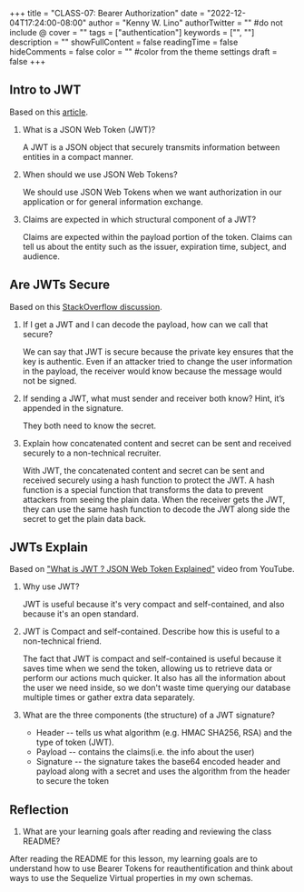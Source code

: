 +++
title = "CLASS-07: Bearer Authorization"
date = "2022-12-04T17:24:00-08:00"
author = "Kenny W. Lino"
authorTwitter = "" #do not include @
cover = ""
tags = ["authentication"]
keywords = ["", ""]
description = ""
showFullContent = false
readingTime = false
hideComments = false
color = "" #color from the theme settings
draft = false
+++

## Intro to JWT

Based on this [article](https://jwt.io/introduction/).

1. What is a JSON Web Token (JWT)?

    A JWT is a JSON object that securely transmits information between entities in a compact manner.

2. When should we use JSON Web Tokens?

    We should use JSON Web Tokens when we want authorization in our application or for general information exchange.

3. Claims are expected in which structural component of a JWT?

    Claims are expected within the payload portion of the token. Claims can tell us about the entity such as the issuer, expiration time, subject, and audience.

## Are JWTs Secure

Based on this [StackOverflow discussion](https://stackoverflow.com/questions/27301557/if-you-can-decode-jwt-how-are-they-secure).

1. If I get a JWT and I can decode the payload, how can we call that secure?

    We can say that JWT is secure because the private key ensures that the key is authentic. Even if an attacker tried to change the user information in the payload, the receiver would know because the message would not be signed.

2. If sending a JWT, what must sender and receiver both know? Hint, it’s appended in the signature.

    They both need to know the secret.

3. Explain how concatenated content and secret can be sent and received securely to a non-technical recruiter.

    With JWT, the concatenated content and secret can be sent and received securely using a hash function to protect the JWT. A hash function is a special function that transforms the data to prevent attackers from seeing the plain data. When the receiver gets the JWT, they can use the same hash function to decode the JWT along side the secret to get the plain data back.

## JWTs Explain

Based on ["What is JWT ? JSON Web Token Explained"](https://www.youtube.com/watch?v=926mknSW9Lo) video from YouTube.

1. Why use JWT?

    JWT is useful because it's very compact and self-contained, and also because it's an open standard.

2. JWT is Compact and self-contained. Describe how this is useful to a non-technical friend.

    The fact that JWT is compact and self-contained is useful because it saves time when we send the token, allowing us to retrieve data or perform our actions much quicker. It also has all the information about the user we need inside, so we don't waste time querying our database multiple times or gather extra data separately.

3. What are the three components (the structure) of a JWT signature?

    - Header -- tells us what algorithm (e.g. HMAC SHA256, RSA) and the type of token (JWT).
    - Payload -- contains the claims(i.e. the info about the user)
    - Signature -- the signature takes the base64 encoded header and payload along with a secret and uses the algorithm from the header to secure the token

## Reflection

1. What are your learning goals after reading and reviewing the class README?

After reading the README for this lesson, my learning goals are to understand how to use Bearer Tokens for reauthentification and think about ways to use the Sequelize Virtual properties in my own schemas.